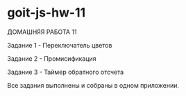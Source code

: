 # goit-js-hw-11

ДОМАШНЯЯ РАБОТА 11

Задание 1 - Переключатель цветов

Задание 2 - Промисификация

Задание 3 - Таймер обратного отсчета

Все задания выполнены и собраны в одном приложении.

